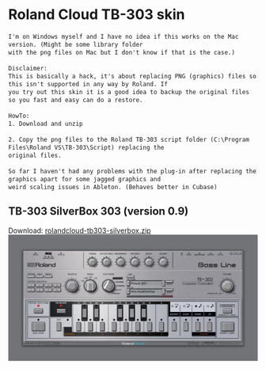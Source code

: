 # Roland Cloud TB-303 skin
```
I'm on Windows myself and I have no idea if this works on the Mac version. (Might be some library folder 
with the png files on Mac but I don't know if that is the case.)

Disclaimer: 
This is basically a hack, it's about replacing PNG (graphics) files so this isn't supported in any way by Roland. If 
you try out this skin it is a good idea to backup the original files so you fast and easy can do a restore.

HowTo:
1. Download and unzip

2. Copy the png files to the Roland TB-303 script folder (C:\Program Files\Roland VS\TB-303\Script) replacing the 
original files.

So far I haven't had any problems with the plug-in after replacing the graphics apart for some jagged graphics and 
weird scaling issues in Ableton. (Behaves better in Cubase)

```
## TB-303 SilverBox 303 (version 0.9)
Download: [rolandcloud-tb303-silverbox.zip](rolandcloud-tb303-silverbox.zip)
![preview](rolandcloud-tb303-silverbox-preview.png)
